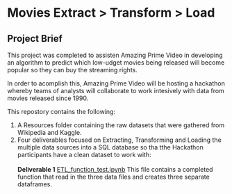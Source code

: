 # Movies Extract > Transform > Load

## Project Brief 

This project was completed to assisten Amazing Prime Video in developing an algorithm to predict which low-udget movies being released will become popular so they can buy the streaming rights.

In order to acomplish this, Amazing Prime Video will be hosting a hackathon whereby teams of analysts will collaborate to work intesively with data from movies released since 1990.

This repostory contains the following: 

   1. A Resources folder containing the raw datasets that were gathered from Wikipedia and Kaggle.<br/>
   2. Four deliverables focused on Extracting, Transforming and Loading the multiple data sources into a SQL database so tha tthe Hackathon participants have a clean dataset to work with:<br><br/>
        **Deliverable 1** <a href="https://github.com/hollyouellette/Movies-ETL/blob/main/ETL_function_test.ipynb/" target="_blank">ETL_function_test.ipynb</a>
         This file contains a completed function that read in the three data files and creates three separate dataframes.

